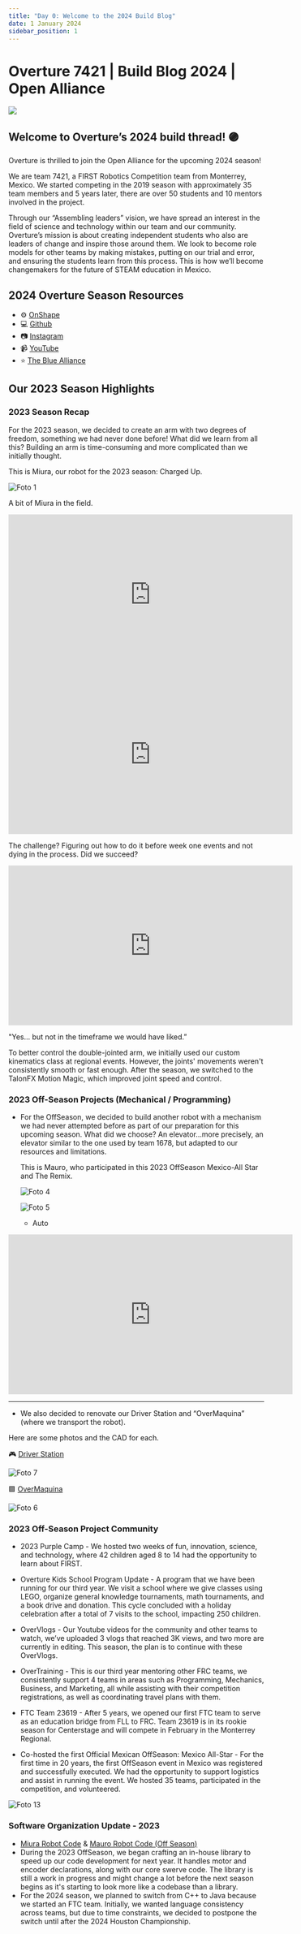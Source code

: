 ```yaml
---
title: "Day 0: Welcome to the 2024 Build Blog"
date: 1 January 2024
sidebar_position: 1
---
```


# Overture 7421 | Build Blog 2024 | Open Alliance

![](https://www.chiefdelphi.com/uploads/default/original/3X/6/7/67ebdada5880004e186e1304129a2830bd195be7.png)

## Welcome to Overture’s 2024 build thread! 🟣

Overture is thrilled to join the Open Alliance for the upcoming 2024 season!

We are team 7421, a FIRST Robotics Competition team from Monterrey, Mexico. We started competing in the 2019 season with approximately 35 team members and 5 years later, there are over 50 students and 10 mentors involved in the project.

Through our “Assembling leaders” vision, we have spread an interest in the field of science and technology within our team and our community. Overture’s mission is about creating independent students who also are leaders of change and inspire those around them. We look to become role models for other teams by making mistakes, putting on our trial and error, and ensuring the students learn from this process. This is how we’ll become changemakers for the future of STEAM education in Mexico.

## **2024 Overture Season Resources**

- ⚙️ [OnShape](https://cad.onshape.com/documents/7713014d9581fd5ca14c0274/w/367b9afcf469d7b155e49540/e/0bb998828847636219fa081d?renderMode=0&uiState=65684f66b830fc25523287f6)
- 💻 [Github](https://github.com/Overture-7421)
- 📷 [Instagram](https://www.instagram.com/overture7421/)
- 📹 [YouTube](https://www.youtube.com/@Overture-uv1yc)
- ⭐ [The Blue Alliance](https://www.thebluealliance.com/team/7421/history)

## Our 2023 Season Highlights

### **2023 Season Recap**

For the 2023 season, we decided to create an arm with two degrees of freedom, something we had never done before! What did we learn from all this? Building an arm is time-consuming and more complicated than we initially thought.

This is Miura, our robot for the 2023 season: Charged Up.

![_Foto 1_](https://www.chiefdelphi.com/uploads/default/original/3X/0/1/01e1c1513cc7e9831f8a9ac513db376817b7c774.jpeg)

A bit of Miura in the field.

<iframe width="560" height="315" src="https://www.youtube.com/embed/ucIbO8jxMxg" frameborder="0" allowfullscreen></iframe>

<iframe width="560" height="315" src="https://www.youtube.com/embed/uTaZnUE9Vdg" frameborder="0" allowfullscreen></iframe>

The challenge? Figuring out how to do it before week one events and not dying in the process. Did we succeed?

<iframe width="560" height="315" src="https://www.youtube.com/embed/7BUibs0Ef1o" frameborder="0" allowfullscreen></iframe>

"Yes... but not in the timeframe we would have liked.”

To better control the double-jointed arm, we initially used our custom kinematics class at regional events. However, the joints' movements weren't consistently smooth or fast enough. After the season, we switched to the TalonFX Motion Magic, which improved joint speed and control.

### 2023 Off-Season Projects (Mechanical / Programming)

- For the OffSeason, we decided to build another robot with a mechanism we had never attempted before as part of our preparation for this upcoming season. What did we choose? An elevator…more precisely, an elevator similar to the one used by team 1678, but adapted to our resources and limitations.

  This is Mauro, who participated in this 2023 OffSeason Mexico-All Star and The Remix.

  ![_Foto 4_](https://www.chiefdelphi.com/uploads/default/original/3X/5/d/5de0ff72b9add4eb2dce22881f9a900cc147718c.jpeg)

  ![_Foto 5_](https://www.chiefdelphi.com/uploads/default/optimized/3X/a/8/a818c2c4b793a64e28661dcd35034f85930f5e3e_2_1035x690.jpeg)

  - Auto

<iframe width="560" height="315" src="https://www.youtube.com/embed/gmaQzsvwt_4" frameborder="0" allowfullscreen></iframe>

---

- We also decided to renovate our Driver Station and “OverMaquina” (where we transport the robot).

Here are some photos and the CAD for each.

🎮 [Driver Station](https://cad.onshape.com/documents/de89d81a26fd986350547fa5/w/70a5607d737ac91a2cc96cc2/e/4bff42439126a254669a7faf?renderMode=0&uiState=657390d824099c467990efec)

![_Foto 7_](https://www.chiefdelphi.com/uploads/default/optimized/3X/2/a/2a5fa1ac80609768cb1062ec5cf1ec8664a68880_2_1035x613.png)

🟪 [OverMaquina](https://cad.onshape.com/documents/1280d0d7b6d9269491278c59/w/9bcb25199817991b33a3c9a1/e/2fa18bd26177c274810be7ac?renderMode=0&uiState=6573912a19357e2624aaf96e)

![_Foto 6_](https://www.chiefdelphi.com/uploads/default/original/3X/c/b/cbf415a46b1badb97e461dfb58135deaf0fb64be.png)

### 2023 Off-Season Project Community

- 2023 Purple Camp - We hosted two weeks of fun, innovation, science, and technology, where 42 children aged 8 to 14 had the opportunity to learn about FIRST.

- Overture Kids School Program Update - A program that we have been running for our third year. We visit a school where we give classes using LEGO, organize general knowledge tournaments, math tournaments, and a book drive and donation. This cycle concluded with a holiday celebration after a total of 7 visits to the school, impacting 250 children.

- OverVlogs - Our Youtube videos for the community and other teams to watch, we’ve uploaded 3 vlogs that reached 3K views, and two more are currently in editing. This season, the plan is to continue with these OverVlogs.

- OverTraining - This is our third year mentoring other FRC teams, we consistently support 4 teams in areas such as Programming, Mechanics, Business, and Marketing, all while assisting with their competition registrations, as well as coordinating travel plans with them.

- FTC Team 23619 - After 5 years, we opened our first FTC team to serve as an education bridge from FLL to FRC. Team 23619 is in its rookie season for Centerstage and will compete in February in the Monterrey Regional.

- Co-hosted the first Official Mexican OffSeason: Mexico All-Star - For the first time in 20 years, the first OffSeason event in Mexico was registered and successfully executed. We had the opportunity to support logistics and assist in running the event. We hosted 35 teams, participated in the competition, and volunteered.

![Foto 13](https://www.chiefdelphi.com/uploads/default/optimized/3X/6/7/67f453785bb763ab35cb1c11bd6d6eca5c1c9d4a_2_1035x691.jpeg)

### **Software Organization Update - 2023**

- [Miura Robot Code](https://github.com/Overture-7421/MiuraRobotCode2023) & [Mauro Robot Code (Off Season)](https://github.com/Overture-7421/MauroRobotCode2023_OFF)
- During the 2023 OffSeason, we began crafting an in-house library to speed up our code development for next year. It handles motor and encoder declarations, along with our core swerve code. The library is still a work in progress and might change a lot before the next season begins as it's starting to look more like a codebase than a library.
- For the 2024 season, we planned to switch from C++ to Java because we started an FTC team. Initially, we wanted language consistency across teams, but due to time constraints, we decided to postpone the switch until after the 2024 Houston Championship.
